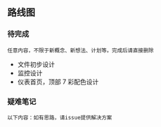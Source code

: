 ## 路线图

### 待完成

`任意内容，不限于新概念、新想法、计划等。完成后请直接删除`

- 文件初步设计
- 监控设计
- 仪表首页，顶部 7 彩配色设计

### 疑难笔记

`以下内容：如有思路，请issue提供解决方案`
